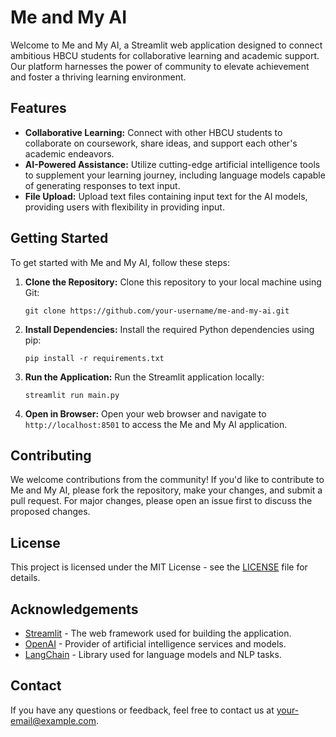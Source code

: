 # Me and My AI

Welcome to Me and My AI, a Streamlit web application designed to connect ambitious HBCU students for collaborative learning and academic support. Our platform harnesses the power of community to elevate achievement and foster a thriving learning environment.

## Features

- **Collaborative Learning:** Connect with other HBCU students to collaborate on coursework, share ideas, and support each other's academic endeavors.
- **AI-Powered Assistance:** Utilize cutting-edge artificial intelligence tools to supplement your learning journey, including language models capable of generating responses to text input.
- **File Upload:** Upload text files containing input text for the AI models, providing users with flexibility in providing input.

## Getting Started

To get started with Me and My AI, follow these steps:

1. **Clone the Repository:** Clone this repository to your local machine using Git:

    ```
    git clone https://github.com/your-username/me-and-my-ai.git
    ```

2. **Install Dependencies:** Install the required Python dependencies using pip:

    ```
    pip install -r requirements.txt
    ```

3. **Run the Application:** Run the Streamlit application locally:

    ```
    streamlit run main.py
    ```

4. **Open in Browser:** Open your web browser and navigate to `http://localhost:8501` to access the Me and My AI application.

## Contributing

We welcome contributions from the community! If you'd like to contribute to Me and My AI, please fork the repository, make your changes, and submit a pull request. For major changes, please open an issue first to discuss the proposed changes.

## License

This project is licensed under the MIT License - see the [LICENSE](LICENSE) file for details.

## Acknowledgements

- [Streamlit](https://streamlit.io/) - The web framework used for building the application.
- [OpenAI](https://openai.com/) - Provider of artificial intelligence services and models.
- [LangChain](https://langchain.com/) - Library used for language models and NLP tasks.

## Contact

If you have any questions or feedback, feel free to contact us at [your-email@example.com](mailto:your-email@example.com).


